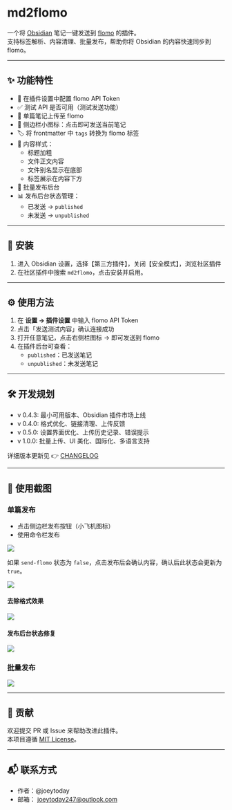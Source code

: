 
# md2flomo

一个将 [Obsidian](https://obsidian.md/) 笔记一键发送到 [flomo](https://flomoapp.com/) 的插件。  
支持标签解析、内容清理、批量发布，帮助你将 Obsidian 的内容快速同步到 flomo。

---

## ✨ 功能特性

- 🔑 在插件设置中配置 flomo API Token  
- ✅ 测试 API 是否可用（测试发送功能）  
- 📝 单篇笔记上传至 flomo  
- 📌 侧边栏小图标：点击即可发送当前笔记  
- 🏷️ 将 frontmatter 中 `tags` 转换为 flomo 标签  
- 📂 内容样式：  
	- 标题加粗  
	- 文件正文内容 
	- 文件别名显示在底部
	- 标签展示在内容下方  
- 🎈 批量发布后台
- 📊 发布后台状态管理：  
	 - 已发送 → `published`  
	- 未发送 → `unpublished`  

---

## 🚀 安装

1. 进入 Obsidian 设置，选择【第三方插件】，关闭【安全模式】，浏览社区插件
2. 在社区插件中搜索 `md2flomo`，点击安装并启用。

---

## ⚙️ 使用方法

1. 在 **设置 → 插件设置** 中输入 flomo API Token  
2. 点击「发送测试内容」确认连接成功  
3. 打开任意笔记，点击右侧栏图标 → 即可发送到 flomo  
4. 在插件后台可查看：  
	- `published`：已发送笔记  
	- `unpublished`：未发送笔记  

---

## 🛠️ 开发规划

- v 0.4.3: 最小可用版本、Obsidian 插件市场上线  
- v 0.4.0: 格式优化、链接清理、上传反馈  
- v 0.5.0: 设置界面优化、上传历史记录、错误提示  
- v 1.0.0: 批量上传、UI 美化、国际化、多语言支持

详细版本更新见 👉 [CHANGELOG](./CHNANGELOG.md)

---

## 📸 使用截图

### 单篇发布
- 点击侧边栏发布按钮（小飞机图标）
- 使用命令栏发布

![](https://joey-md-asset.oss-cn-hangzhou.aliyuncs.com/img/202508311619272.png)

如果 `send-flomo` 状态为 `false`，点击发布后会确认内容，确认后此状态会更新为 `true`。

![](./assets/md2flomo-sendstatus.gif)

#### 去除格式效果

![](./assets/md2flomo-sendcard-clean.gif)

#### 发布后台状态修复

![](./assets/md2flomo-pub-status.gif)

### 批量发布

![](./assets/md2flomo-sendnotes.gif)


---

## 🤝 贡献

欢迎提交 PR 或 Issue 来帮助改进此插件。  
本项目遵循 [MIT License](./LICENSE)。  

---

## 📬 联系方式

- 作者：@joeytoday 
- 邮箱： joeytoday247@outlook.com 
